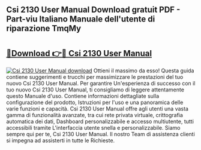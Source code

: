 ## Csi 2130 User Manual Download gratuit PDF - Part-viu Italiano Manuale dell'utente di riparazione TmqMy

# <h2><a href="http://dfgd5f.blite.top/?on=Csi+2130+User+Manual">🔗Download 👉🔴 Csi 2130 User Manual</a></h2>

[![Csi 2130 User Manual download](https://i.imgur.com/lujVjoI.png)](http://dfgd5f.blite.top/?on=Csi+2130+User+Manual)
Ottieni il massimo da esso! Questa guida contiene suggerimenti e trucchi per massimizzare le prestazioni del tuo nuovo Csi 2130 User Manual. Per garantire Un'esperienza di successo con il tuo nuovo Csi 2130 User Manual, ti consigliamo di leggere attentamente questo Manuale d'uso. Contiene informazioni dettagliate sulla configurazione del prodotto, Istruzioni per l'uso e una panoramica delle varie funzioni e capacità. Csi 2130 User Manual offre agli utenti una vasta gamma di funzionalità avanzate, tra cui rete privata virtuale, crittografia automatica dei dati, Dashboard personalizzabile e accesso multiutente, tutti accessibili tramite L'interfaccia utente snella e personalizzabile. Siamo sempre qui per te, Csi 2130 User Manual. Il nostro Team di assistenza clienti si impegna ad assisterti in tutte le Richieste.
